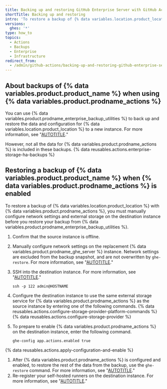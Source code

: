 ```yaml
---
title: Backing up and restoring GitHub Enterprise Server with GitHub Actions enabled
shortTitle: Backing up and restoring
intro: 'To restore a backup of {% data variables.location.product_location %} when {% data variables.product.prodname_actions %} is enabled, you must configure {% data variables.product.prodname_actions %} before restoring the backup with {% data variables.product.prodname_enterprise_backup_utilities %}.'
versions:
  ghes: '*'
type: how_to
topics:
  - Actions
  - Backups
  - Enterprise
  - Infrastructure
redirect_from:
  - /admin/github-actions/backing-up-and-restoring-github-enterprise-server-with-github-actions-enabled
---
```


## About backups of {% data variables.product.product_name %} when using {% data variables.product.prodname_actions %}

You can use {% data variables.product.prodname_enterprise_backup_utilities %} to back up and restore the data and configuration for {% data variables.location.product_location %} to a new instance. For more information, see "[AUTOTITLE](/admin/configuration/configuring-your-enterprise/configuring-backups-on-your-appliance)."

However, not all the data for {% data variables.product.prodname_actions %} is included in these backups. {% data reusables.actions.enterprise-storage-ha-backups %}

## Restoring a backup of {% data variables.product.product_name %} when {% data variables.product.prodname_actions %} is enabled

To restore a backup of {% data variables.location.product_location %} with {% data variables.product.prodname_actions %}, you must manually configure network settings and external storage on the destination instance before you restore your backup from {% data variables.product.prodname_enterprise_backup_utilities %}.

1. Confirm that the source instance is offline.
1. Manually configure network settings on the replacement {% data variables.product.prodname_ghe_server %} instance. Network settings are excluded from the backup snapshot, and are not overwritten by `ghe-restore`. For more information, see "[AUTOTITLE](/admin/configuration/configuring-network-settings)."
1. SSH into the destination instance. For more information, see "[AUTOTITLE](/admin/configuration/configuring-your-enterprise/accessing-the-administrative-shell-ssh)."

   ```shell copy
   ssh -p 122 admin@HOSTNAME
   ```

1. Configure the destination instance to use the same external storage service for {% data variables.product.prodname_actions %} as the source instance by entering one of the following commands.
   {% data reusables.actions.configure-storage-provider-platform-commands %}
{% data reusables.actions.configure-storage-provider %}
1. To prepare to enable {% data variables.product.prodname_actions %} on the destination instance, enter the following command.

   ```shell copy
   ghe-config app.actions.enabled true
   ```

{% data reusables.actions.apply-configuration-and-enable %}
1. After {% data variables.product.prodname_actions %} is configured and enabled, to restore the rest of the data from the backup, use the `ghe-restore` command. For more information, see "[AUTOTITLE](/admin/configuration/configuring-your-enterprise/configuring-backups-on-your-appliance#restoring-a-backup)."
1. Re-register your self-hosted runners on the destination instance. For more information, see "[AUTOTITLE](/actions/hosting-your-own-runners/managing-self-hosted-runners/adding-self-hosted-runners)."
